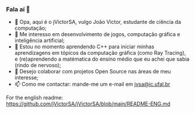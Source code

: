 ### Fala aí 👋

* 👋 Opa, aqui é o jVictorSA, vulgo João Victor, estudante de ciência da computação;
* 👀 Me interesso em desenvolvimento de jogos, computação gráfica e inteligência artificial;
* 🌱 Estou no momento aprendendo C++ para iniciar minhas aprendizagens em tópicos da computação gráfica (como Ray Tracing), e (re)aprendendo a matématica do ensino médio que eu achei que sabia (rindo de nervoso);
* 👯 Desejo colaborar com projetos Open Source nas áreas de meu interesse;
* 📫 Como me contactar: mande-me um e-mail em jvsa@ic.ufal.br

For the english readme: https://github.com/jVictorSA/jVictorSA/blob/main/README-ENG.md
